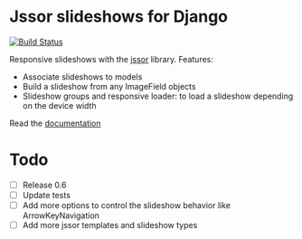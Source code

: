 # Jssor slideshows for Django

[![Build Status](https://travis-ci.org/synw/django-jssor.svg?branch=master)](https://travis-ci.org/synw/django-jssor)

Responsive slideshows with the [jssor](http://jssor.com/) library. Features:

- Associate slideshows to models
- Build a slideshow from any ImageField objects
- Slideshow groups and responsive loader: to load a slideshow depending on the device width

Read the [documentation](http://django-jssor.readthedocs.io/en/latest/)

# Todo

- [ ] Release 0.6
- [ ] Update tests
- [ ] Add more options to control the slideshow behavior like ArrowKeyNavigation
- [ ] Add more jssor templates and slideshow types
